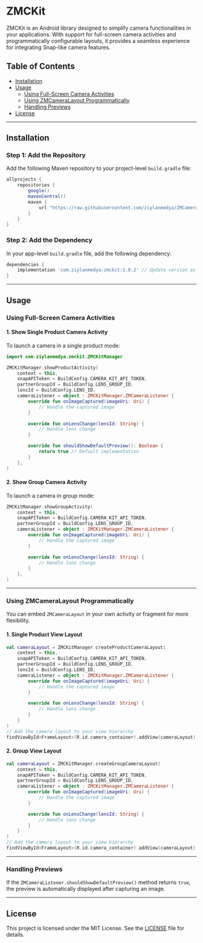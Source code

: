 # ZMCKit

ZMCKit is an Android library designed to simplify camera functionalities in your applications. With support for full-screen camera activities and programmatically configurable layouts, it provides a seamless experience for integrating Snap-like camera features.

## Table of Contents

- [Installation](#installation)
- [Usage](#usage)
  - [Using Full-Screen Camera Activities](#using-full-screen-camera-activities)
  - [Using ZMCameraLayout Programmatically](#using-zmcameralayout-programmatically)
  - [Handling Previews](#handling-previews)
- [License](#license)

---

## Installation

### Step 1: Add the Repository

Add the following Maven repository to your project-level `build.gradle` file:

```groovy
allprojects {
    repositories {
        google()
        mavenCentral()
        maven {
            url "https://raw.githubusercontent.com/ziylanmedya/ZMCameraKit-Android/main/"
        }
    }
}
```

### Step 2: Add the Dependency

In your app-level `build.gradle` file, add the following dependency:

```groovy
dependencies {
    implementation 'com.ziylanmedya:zmckit:1.0.2' // Update version as necessary
}
```

---

## Usage

### Using Full-Screen Camera Activities

#### 1. **Show Single Product Camera Activity**

To launch a camera in a single product mode:

```kotlin
import com.ziylanmedya.zmckit.ZMCKitManager

ZMCKitManager.showProductActivity(
    context = this, 
    snapAPIToken = BuildConfig.CAMERA_KIT_API_TOKEN, 
    partnerGroupId = BuildConfig.LENS_GROUP_ID, 
    lensId = BuildConfig.LENS_ID,
    cameraListener = object : ZMCKitManager.ZMCameraListener {
        override fun onImageCaptured(imageUri: Uri) {
            // Handle the captured image
        }

        override fun onLensChange(lensId: String) {
            // Handle lens change
        }

        override fun shouldShowDefaultPreview(): Boolean {
            return true // Default implementation
        }
    },
)
```

#### 2. **Show Group Camera Activity**

To launch a camera in group mode:

```kotlin
ZMCKitManager.showGroupActivity(
    context = this,
    snapAPIToken = BuildConfig.CAMERA_KIT_API_TOKEN,
    partnerGroupId = BuildConfig.LENS_GROUP_ID,
    cameraListener = object : ZMCKitManager.ZMCameraListener {
        override fun onImageCaptured(imageUri: Uri) {
            // Handle the captured image
        }

        override fun onLensChange(lensId: String) {
            // Handle lens change
        }
    },
)
```

---

### Using ZMCameraLayout Programmatically

You can embed `ZMCameraLayout` in your own activity or fragment for more flexibility.

#### 1. **Single Product View Layout**

```kotlin
val cameraLayout = ZMCKitManager.createProductCameraLayout(
    context = this,
    snapAPIToken = BuildConfig.CAMERA_KIT_API_TOKEN,
    partnerGroupId = BuildConfig.LENS_GROUP_ID,
    lensId = BuildConfig.LENS_ID,
    cameraListener = object : ZMCKitManager.ZMCameraListener {
        override fun onImageCaptured(imageUri: Uri) {
            // Handle the captured image
        }

        override fun onLensChange(lensId: String) {
            // Handle lens change
        }
    }
)
// Add the camera layout to your view hierarchy
findViewById<FrameLayout>(R.id.camera_container).addView(cameraLayout)
```

#### 2. **Group View Layout**

```kotlin
val cameraLayout = ZMCKitManager.createGroupCameraLayout(
    context = this,
    snapAPIToken = BuildConfig.CAMERA_KIT_API_TOKEN,
    partnerGroupId = BuildConfig.LENS_GROUP_ID,
    cameraListener = object : ZMCKitManager.ZMCameraListener {
        override fun onImageCaptured(imageUri: Uri) {
            // Handle the captured image
        }

        override fun onLensChange(lensId: String) {
            // Handle lens change
        }
    }
)
// Add the camera layout to your view hierarchy
findViewById<FrameLayout>(R.id.camera_container).addView(cameraLayout)
```

---

### Handling Previews

If the `ZMCameraListener.shouldShowDefaultPreview()` method returns `true`, the preview is automatically displayed after capturing an image.

---

## License

This project is licensed under the MIT License. See the [LICENSE](LICENSE) file for details.
